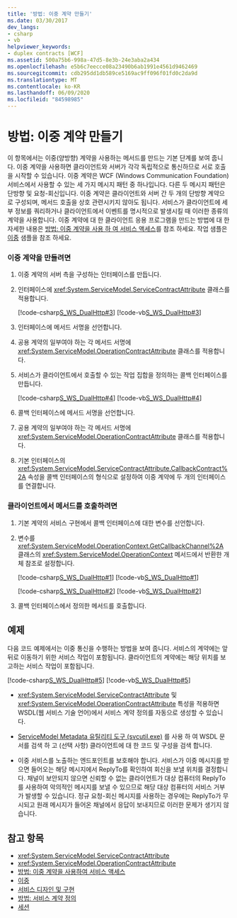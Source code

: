 ```yaml
---
title: '방법: 이중 계약 만들기'
ms.date: 03/30/2017
dev_langs:
- csharp
- vb
helpviewer_keywords:
- duplex contracts [WCF]
ms.assetid: 500a75b6-998a-47d5-8e3b-24e3aba2a434
ms.openlocfilehash: e5b6c7eecce08a23490b6ab1991e4561d9462469
ms.sourcegitcommit: cdb295dd1db589ce5169ac9ff096f01fd0c2da9d
ms.translationtype: MT
ms.contentlocale: ko-KR
ms.lasthandoff: 06/09/2020
ms.locfileid: "84598985"
---
```

# <a name="how-to-create-a-duplex-contract"></a>방법: 이중 계약 만들기
이 항목에서는 이중(양방향) 계약을 사용하는 메서드를 만드는 기본 단계를 보여 줍니다. 이중 계약을 사용하면 클라이언트와 서버가 각각 독립적으로 통신하므로 서로 호출을 시작할 수 있습니다. 이중 계약은 WCF (Windows Communication Foundation) 서비스에서 사용할 수 있는 세 가지 메시지 패턴 중 하나입니다. 다른 두 메시지 패턴은 단방향 및 요청-회신입니다. 이중 계약은 클라이언트와 서버 간 두 개의 단방향 계약으로 구성되며, 메서드 호출을 상호 관련시키지 않아도 됩니다. 서비스가 클라이언트에 세부 정보를 쿼리하거나 클라이언트에서 이벤트를 명시적으로 발생시킬 때 이러한 종류의 계약을 사용합니다. 이중 계약에 대 한 클라이언트 응용 프로그램을 만드는 방법에 대 한 자세한 내용은 [방법: 이중 계약을 사용 하 여 서비스 액세스](how-to-access-services-with-a-duplex-contract.md)를 참조 하세요. 작업 샘플은 [이중](../samples/duplex.md) 샘플을 참조 하세요.  
  
### <a name="to-create-a-duplex-contract"></a>이중 계약을 만들려면  
  
1. 이중 계약의 서버 측을 구성하는 인터페이스를 만듭니다.  
  
2. 인터페이스에 <xref:System.ServiceModel.ServiceContractAttribute> 클래스를 적용합니다.  
  
     [!code-csharp[S_WS_DualHttp#3](../../../../samples/snippets/csharp/VS_Snippets_CFX/s_ws_dualhttp/cs/service.cs#3)]
     [!code-vb[S_WS_DualHttp#3](../../../../samples/snippets/visualbasic/VS_Snippets_CFX/s_ws_dualhttp/vb/service.vb#3)]  
  
3. 인터페이스에 메서드 서명을 선언합니다.  
  
4. 공용 계약의 일부여야 하는 각 메서드 서명에 <xref:System.ServiceModel.OperationContractAttribute> 클래스를 적용합니다.  
  
5. 서비스가 클라이언트에서 호출할 수 있는 작업 집합을 정의하는 콜백 인터페이스를 만듭니다.  
  
     [!code-csharp[S_WS_DualHttp#4](../../../../samples/snippets/csharp/VS_Snippets_CFX/s_ws_dualhttp/cs/service.cs#4)]
     [!code-vb[S_WS_DualHttp#4](../../../../samples/snippets/visualbasic/VS_Snippets_CFX/s_ws_dualhttp/vb/service.vb#4)]  
  
6. 콜백 인터페이스에 메서드 서명을 선언합니다.  
  
7. 공용 계약의 일부여야 하는 각 메서드 서명에 <xref:System.ServiceModel.OperationContractAttribute> 클래스를 적용합니다.  
  
8. 기본 인터페이스의 <xref:System.ServiceModel.ServiceContractAttribute.CallbackContract%2A> 속성을 콜백 인터페이스의 형식으로 설정하여 이중 계약에 두 개의 인터페이스를 연결합니다.  
  
### <a name="to-call-methods-on-the-client"></a>클라이언트에서 메서드를 호출하려면  
  
1. 기본 계약의 서비스 구현에서 콜백 인터페이스에 대한 변수를 선언합니다.  
  
2. 변수를 <xref:System.ServiceModel.OperationContext.GetCallbackChannel%2A> 클래스의 <xref:System.ServiceModel.OperationContext> 메서드에서 반환한 개체 참조로 설정합니다.  
  
     [!code-csharp[S_WS_DualHttp#1](../../../../samples/snippets/csharp/VS_Snippets_CFX/s_ws_dualhttp/cs/service.cs#1)]
     [!code-vb[S_WS_DualHttp#1](../../../../samples/snippets/visualbasic/VS_Snippets_CFX/s_ws_dualhttp/vb/service.vb#1)]  
  
     [!code-csharp[S_WS_DualHttp#2](../../../../samples/snippets/csharp/VS_Snippets_CFX/s_ws_dualhttp/cs/service.cs#2)]
     [!code-vb[S_WS_DualHttp#2](../../../../samples/snippets/visualbasic/VS_Snippets_CFX/s_ws_dualhttp/vb/service.vb#2)]  
  
3. 콜백 인터페이스에서 정의한 메서드를 호출합니다.  
  
## <a name="example"></a>예제  
 다음 코드 예제에서는 이중 통신을 수행하는 방법을 보여 줍니다. 서비스의 계약에는 앞뒤로 이동하기 위한 서비스 작업이 포함됩니다. 클라이언트의 계약에는 해당 위치를 보고하는 서비스 작업이 포함됩니다.  
  
 [!code-csharp[S_WS_DualHttp#5](../../../../samples/snippets/csharp/VS_Snippets_CFX/s_ws_dualhttp/cs/service.cs#5)]
 [!code-vb[S_WS_DualHttp#5](../../../../samples/snippets/visualbasic/VS_Snippets_CFX/s_ws_dualhttp/vb/service.vb#5)]  
  
- <xref:System.ServiceModel.ServiceContractAttribute> 및 <xref:System.ServiceModel.OperationContractAttribute> 특성을 적용하면 WSDL(웹 서비스 기술 언어)에서 서비스 계약 정의를 자동으로 생성할 수 있습니다.  
  
- [ServiceModel Metadata 유틸리티 도구 (svcutil.exe)](../servicemodel-metadata-utility-tool-svcutil-exe.md) 를 사용 하 여 WSDL 문서를 검색 하 고 (선택 사항) 클라이언트에 대 한 코드 및 구성을 검색 합니다.  
  
- 이중 서비스를 노출하는 엔드포인트를 보호해야 합니다. 서비스가 이중 메시지를 받으면 들어오는 해당 메시지에서 ReplyTo를 확인하여 회신을 보낼 위치를 결정합니다. 채널이 보안되지 않으면 신뢰할 수 없는 클라이언트가 대상 컴퓨터의 ReplyTo를 사용하여 악의적인 메시지를 보낼 수 있으므로 해당 대상 컴퓨터의 서비스 거부가 발생할 수 있습니다. 정규 요청-회신 메시지를 사용하는 경우에는 ReplyTo가 무시되고 원래 메시지가 들어온 채널에서 응답이 보내지므로 이러한 문제가 생기지 않습니다.  
  
## <a name="see-also"></a>참고 항목

- <xref:System.ServiceModel.ServiceContractAttribute>
- <xref:System.ServiceModel.OperationContractAttribute>
- [방법: 이중 계약을 사용하여 서비스 액세스](how-to-access-services-with-a-duplex-contract.md)
- [이중](../samples/duplex.md)
- [서비스 디자인 및 구현](../designing-and-implementing-services.md)
- [방법: 서비스 계약 정의](../how-to-define-a-wcf-service-contract.md)
- [세션](../samples/session.md)
